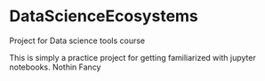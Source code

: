 # DataScienceEcosystems
Project for Data science tools course

This is simply a practice project for getting familiarized with jupyter notebooks. Nothin Fancy
